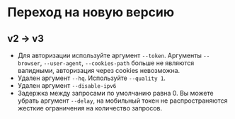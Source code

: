 # Переход на новую версию

## v2 -> v3
- Для авторизации используйте аргумент `--token`. Аргументы `--browser`,
`--user-agent`, `--cookies-path` больше не являются валидными,
авторизация через cookies невозможна.
- Удален аргумент `--hq`. Используйте `--quality 1`.
- Удален аргумент `--disable-ipv6`
- Задержка между запросами по умолчанию равна 0. Вы можете убрать
аргумент `--delay`, на мобильный токен не распространяются жесткие
ограничения на количество запросов.
